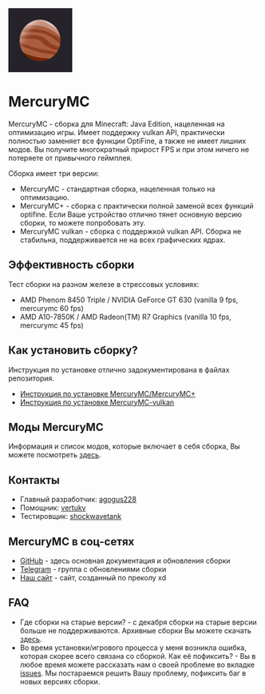<img src="icon.png" width="128">

# MercuryMC
MercuryMC - сборка для Minecraft: Java Edition, нацеленная на оптимизацию игры. Имеет поддержку vulkan API, практически полностью заменяет все функции OptiFine, а также не имеет лишних модов. Вы получите многократный прирост FPS и при этом ничего не потеряете от привычного геймплея. 

Сборка имеет три версии:
- MercuryMC - стандартная сборка, нацеленная только на оптимизацию. 
- MercuryMC+ - сборка с практически полной заменой всех функций optifine. Если Ваше устройство отлично тянет основную версию сборки, то можете попробовать эту.
- MercuryMC vulkan - сборка с поддержкой vulkan API. Сборка не стабильна, поддерживается не на всех графических ядрах.

## Эффективность сборки
 Тест сборки на разном железе в стрессовых условиях:
 - AMD Phenom 8450 Triple / NVIDIA GeForce GT 630 (vanilla 9 fps, mercurymc 60 fps)
 - AMD A10-7850K / AMD Radeon(TM) R7 Graphics (vanilla 10 fps, mercurymc 45 fps)

## Как установить сборку?
  Инструкция по установке отлично задокументирована в файлах репозитория.
   - [Инструкция по установке MercuryMC/MercuryMC+](https://github.com/MercuryMC-Development-Team/MercuryMC-rus/blob/main/MercuryMC-installation.md)
   - [Инструкция по установке MercuryMC-vulkan](https://github.com/MercuryMC-Development-Team/MercuryMC-rus/blob/main/MercuryMCvulkan-installation.md)

## Моды MercuryMC
Информация и список модов, которые включает в себя сборка, Вы можете посмотреть [здесь](https://github.com/MercuryMC-Development-Team/MercuryMC-rus/blob/main/mods.md).

## Контакты
- Главный разработчик: [agogus228](https:/t.me/agogus228)
- Помощник: [vertukv](https:/t.me/vertukv)
- Тестировщик: [shockwavetank](https:/t.me/shockwave0tank)

## MercuryMC в соц-сетях
- [GitHub](https://github.com/MercuryMC-Development-Team/MercuryMC-rus) - здесь основная документация и обновления сборки
- [Telegram](https://t.me/MercuryMC_updates) - группа с обновлениями сборки
- [Наш сайт](https://www.mercurymc.ml/) - сайт, созданный по преколу xd

## FAQ
 - Где сборки на старые версии? - с декабря сборки на старые версии больше не поддерживаются. Архивные сборки Вы можете скачать [здесь](https://github.com/MercuryMC-Development-Team/MercuryMC-rus/releases/tag/v5.1.0).
 - Во время установки/игрового процесса у меня возникла ошибка, которая скорее всего связана со сборкой. Как её пофиксить? - Вы в любое время можете рассказать нам о своей проблеме во вкладке [issues](https://github.com/MercuryMC-Development-Team/MercuryMC-rus/issues). Мы постараемся решить Вашу проблему, пофиксить баг в новых версиях сборки.
